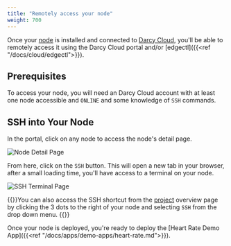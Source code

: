 ```yaml
---
title: "Remotely access your node"
weight: 700
---
```


Once your [node](../cloud/adding-nodes/_index.md) is installed and connected to [Darcy Cloud](/docs/cloud/start-portal), you'll be able to remotely access it using
the Darcy Cloud portal and/or [edgectl]({{<ref "/docs/cloud/edgectl">}}).

## Prerequisites

To access your node, you will need an Darcy Cloud account with at least one node accessible
and `ONLINE` and some knowledge of `SSH` commands.

## SSH into Your Node

In the portal, click on any node to access the node's detail page.

![Node Detail Page](/images/7done.png)

From here, click on the `SSH` button. This will open a new tab in your browser, after a small
loading time, you'll have access to a terminal on your node.

![SSH Terminal Page](</images/Screen Shot 2022-04-08 at 1.36.50 PM.png>)

{{<info>}}You can also access the SSH shortcut from the [project](/docs/more/terminology#project) overview page by
clicking the 3 dots to the right of your node and selecting `SSH` from the drop down menu.
{{</info>}}

Once your node is deployed, you're ready to deploy
the [Heart Rate Demo App]({{<ref "/docs/apps/demo-apps/heart-rate.md">}}).
